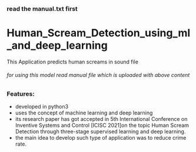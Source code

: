 ### read the manual.txt first
# Human_Scream_Detection_using_ml_and_deep_learning
This Application predicts human screams in sound file

###### for using this model read manual file which is uploaded with above content

### Features:
* developed in python3
* uses the concept of machine learning and deep learning
* its research paper has got accepted in 5th International Conference on Inventive Systems and Control [ICISC 2021]on the topic Human Scream Detection through three-stage supervised learning and deep learning.
* the main idea to develop such type of application was to reduce crime rate.



